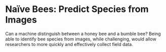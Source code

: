 #  Naïve Bees: Predict Species from Images

Can a machine distinguish between a honey bee and a bumble bee? Being able to identify bee species from images, while challenging, would allow researchers to more quickly and effectively collect field data.
